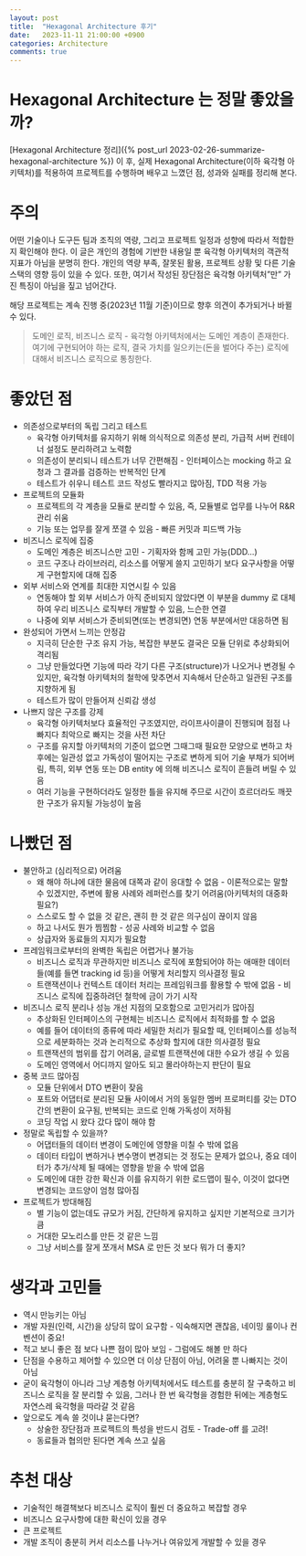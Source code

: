 ```yaml
---
layout: post
title:  "Hexagonal Architecture 후기"
date:   2023-11-11 21:00:00 +0900
categories: Architecture
comments: true
---
```


# Hexagonal Architecture 는 정말 좋았을까?

[Hexagonal Architecture 정리]({% post_url 2023-02-26-summarize-hexagonal-architecture %}) 이 후, 실제 Hexagonal Architecture(이하 육각형 아키텍처)를 적용하여 프로젝트를 수행하며 배우고 느꼈던 점, 성과와 실패를 정리해 본다.

# 주의

어떤 기술이나 도구든 팀과 조직의 역량, 그리고 프로젝트 일정과 성향에 따라서 적합한지 확인해야 한다. 이 글은 개인의 경험에 기반한 내용일 뿐 육각형 아키텍처의 객관적 지표가 아님을 분명히 한다. 개인의 역량 부족, 잘못된 활용, 프로젝트 상황 및 다른 기술 스택의 영향 등이 있을 수 있다. 또한, 여기서 작성된 장단점은 육각형 아키텍처”만” 가진 특징이 아님을 짚고 넘어간다.

해당 프로젝트는 계속 진행 중(2023년 11월 기준)이므로 향후 의견이 추가되거나 바뀔 수 있다.

> 도메인 로직, 비즈니스 로직 - 육각형 아키텍처에서는 도메인 계층이 존재한다. 여기에 구현되어야 하는 로직, 결국 가치를 일으키는(돈을 벌어다 주는) 로직에 대해서 비즈니스 로직으로 통칭한다.
> 

# 좋았던 점

- 의존성으로부터의 독립 그리고 테스트
    - 육각형 아키텍처를 유지하기 위해 의식적으로 의존성 분리, 가급적 서버 컨테이너 설정도 분리하려고 노력함
    - 의존성이 분리되니 테스트가 너무 간편해짐 - 인터페이스는 mocking 하고 요청과 그 결과를 검증하는 반복적인 단계
    - 테스트가 쉬우니 테스트 코드 작성도 빨라지고 많아짐, TDD 적용 가능
- 프로젝트의 모듈화
    - 프로젝트의 각 계층을 모듈로 분리할 수 있음, 즉, 모듈별로 업무를 나누어 R&R 관리 쉬움
    - 기능 또는 업무를 잘게 쪼갤 수 있음 - 빠른 커밋과 피드백 가능
- 비즈니스 로직에 집중
    - 도메인 계층은 비즈니스만 고민 - 기획자와 함께 고민 가능(DDD…)
    - 코드 구조나 라이브러리, 리소스를 어떻게 쓸지 고민하기 보다 요구사항을 어떻게 구현할지에 대해 집중
- 외부 서비스와 연계를 최대한 지연시킬 수 있음
    - 연동해야 할 외부 서비스가 아직 준비되지 않았다면 이 부분을 dummy 로 대체하여 우리 비즈니스 로직부터 개발할 수 있음, 느슨한 연결
    - 나중에 외부 서비스가 준비되면(또는 변경되면) 연동 부분에서만 대응하면 됨
- 완성되어 가면서 느끼는 안정감
    - 지극히 단순한 구조 유지 가능, 복잡한 부분도 결국은 모듈 단위로 추상화되어 격리됨
    - 그냥 만들었다면 기능에 따라 각기 다른 구조(structure)가 나오거나 변경될 수 있지만, 육각형 아키텍처의 철학에 맞추면서 지속해서 단순하고 일관된 구조를 지향하게 됨
    - 테스트가 많이 만들어져 신뢰감 생성
- 나쁘지 않은 구조를 강제
    - 육각형 아키텍처보다 효율적인 구조였지만, 라이프사이클이 진행되며 점점 나빠지다 최악으로 빠지는 것을 사전 차단
    - 구조를 유지할 아키텍처의 기준이 없으면 그때그때 필요한 모양으로 변하고 차후에는 일관성 없고 가독성이 떨어지는 구조로 변하게 되어 기술 부채가 되어버림, 특히, 외부 연동 또는 DB entity 에 의해 비즈니스 로직이 흔들려 버릴 수 있음
    - 여러 기능을 구현하더라도 일정한 틀을 유지해 주므로 시간이 흐르더라도 깨끗한 구조가 유지될 가능성이 높음

# 나빴던 점

- 불안하고 (심리적으로) 어려움
    - 왜 해야 하냐에 대한 물음에 대쪽과 같이 응대할 수 없음 - 이론적으로는 말할 수 있겠지만, 주변에 활용 사례와 레퍼런스를 찾기 어려움(아키텍처의 대중화 필요?)
    - 스스로도 할 수 없을 것 같은, 괜히 한 것 같은 의구심이 끊이지 않음
    - 하고 나서도 뭔가 찜찜함 - 성공 사례와 비교할 수 없음
    - 상급자와 동료들의 지지가 필요함
- 프레임워크로부터의 완벽한 독립은 어렵거나 불가능
    - 비즈니스 로직과 무관하지만 비즈니스 로직에 포함되어야 하는 애매한 데이터들(예를 들면 tracking id 등)을 어떻게 처리할지 의사결정 필요
    - 트랜잭션이나 컨텍스트 데이터 처리는 프레임워크를 활용할 수 밖에 없음 - 비즈니스 로직에 집중하려던 철학에 금이 가기 시작
- 비즈니스 로직 분리나 성능 개선 지점의 모호함으로 고민거리가 많아짐
    - 추상화된 인터페이스의 구현체는 비즈니스 로직에서 최적화를 할 수 없음
    - 예를 들어 데이터의 종류에 따라 세밀한 처리가 필요할 때, 인터페이스를 성능적으로 세분화하는 것과 논리적으로 추상화 할지에 대한 의사결정 필요
    - 트랜잭션의 범위를 잡기 어려움, 글로벌 트랜잭션에 대한 수요가 생길 수 있음
    - 도메인 영역에서 어디까지 알아도 되고 몰라야하는지 판단이 필요
- 중복 코드 많아짐
    - 모듈 단위에서 DTO 변환이 잦음
    - 포트와 어댑터로 분리된 모듈 사이에서 거의 동일한 멤버 프로퍼티를 갖는 DTO 간의 변환이 요구됨, 반복되는 코드로 인해 가독성이 저하됨
    - 코딩 작업 시 왔다 갔다 많이 해야 함
- 정말로 독립할 수 있을까?
    - 어댑터들의 데이터 변경이 도메인에 영향을 미칠 수 밖에 없음
    - 데이터 타입이 변하거나 변수명이 변경되는 것 정도는 문제가 없으나, 중요 데이터가 추가/삭제 될 때에는 영향을 받을 수 밖에 없음
    - 도메인에 대한 강한 확신과 이를 유지하기 위한 로드맵이 필수, 이것이 없다면 변경되는 코드양이 엄청 많아짐
- 프로젝트가 방대해짐
    - 별 기능이 없는데도 규모가 커짐, 간단하게 유지하고 싶지만 기본적으로 크기가 큼
    - 거대한 모노리스를 만든 것 같은 느낌
    - 그냥 서비스를 잘게 쪼개서 MSA 로 만든 것 보다 뭐가 더 좋지?

# 생각과 고민들

- 역시 만능키는 아님
- 개발 자원(인력, 시간)을 상당히 많이 요구함 - 익숙해지면 괜찮음, 네이밍 룰이나 컨벤션이 중요!
- 적고 보니 좋은 점 보다 나쁜 점이 많아 보임 - 그럼에도 해볼 만 하다
- 단점을 수용하고 제어할 수 있으면 더 이상 단점이 아님, 어려울 뿐 나빠지는 것이 아님
- 굳이 육각형이 아니라 그냥 계층형 아키텍처에서도 테스트를 충분히 잘 구축하고 비즈니스 로직을 잘 분리할 수 있음, 그러나 한 번 육각형을 경험한 뒤에는 계층형도 자연스레 육각형을 따라갈 것 같음
- 앞으로도 계속 쓸 것이냐 묻는다면?
    - 상술한 장단점과 프로젝트의 특성을 반드시 검토 - Trade-off 를 고려!
    - 동료들과 협의만 된다면 계속 쓰고 싶음

# 추천 대상

- 기술적인 해결책보다 비즈니스 로직이 훨씬 더 중요하고 복잡할 경우
- 비즈니스 요구사항에 대한 확신이 있을 경우
- 큰 프로젝트
- 개발 조직이 충분히 커서 리소스를 나누거나 여유있게 개발할 수 있을 경우